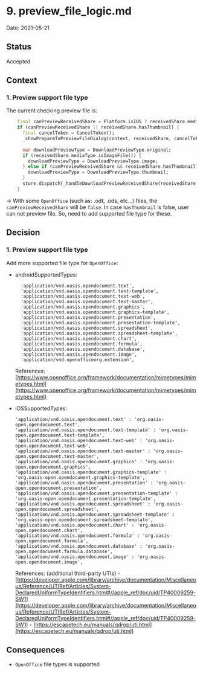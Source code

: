 # 9. preview_file_logic.md

Date: 2021-05-21

## Status

Accepted

## Context

### 1. Preview support file type

The current checking preview file is:

```dart
    final canPreviewReceivedShare = Platform.isIOS ? receivedShare.mediaType.isIOSSupportedPreview() : receivedShare.mediaType.isAndroidSupportedPreview();
    if (canPreviewReceivedShare || receivedShare.hasThumbnail) {
      final cancelToken = CancelToken();
      _showPrepareToPreviewFileDialog(context, receivedShare, cancelToken);
    
      var downloadPreviewType = DownloadPreviewType.original;
      if (receivedShare.mediaType.isImageFile()) {
        downloadPreviewType = DownloadPreviewType.image;
      } else if (canPreviewReceivedShare && receivedShare.hasThumbnail) {
        downloadPreviewType = DownloadPreviewType.thumbnail;
      }
      store.dispatch(_handleDownloadPreviewReceivedShare(receivedShare, downloadPreviewType, cancelToken));
    }
```

&#8594; With some `OpenOffice` (such as: .odt, .ods, etc...) files, the `canPreviewReceivedShare` will be `false`. In case `hasThumbnail` is false, user can not preview file. So, need to add supported file type for these.

## Decision

### 1. Preview support file type

Add more supported file type for `OpenOffice`: 

- androidSupportedTypes:
    ```
      'application/vnd.oasis.opendocument.text',
      'application/vnd.oasis.opendocument.text-template',
      'application/vnd.oasis.opendocument.text-web',
      'application/vnd.oasis.opendocument.text-master',
      'application/vnd.oasis.opendocument.graphics',
      'application/vnd.oasis.opendocument.graphics-template',
      'application/vnd.oasis.opendocument.presentation',
      'application/vnd.oasis.opendocument.presentation-template',
      'application/vnd.oasis.opendocument.spreadsheet',
      'application/vnd.oasis.opendocument.spreadsheet-template',
      'application/vnd.oasis.opendocument.chart',
      'application/vnd.oasis.opendocument.formula',
      'application/vnd.oasis.opendocument.database',
      'application/vnd.oasis.opendocument.image',
      'application/vnd.openofficeorg.extension',
    ```
    References:
    [https://www.openoffice.org/framework/documentation/mimetypes/mimetypes.html](https://www.openoffice.org/framework/documentation/mimetypes/mimetypes.html)
    
- iOSSupportedTypes:
    ```
    'application/vnd.oasis.opendocument.text' : 'org.oasis-open.opendocument.text',
    'application/vnd.oasis.opendocument.text-template' : 'org.oasis-open.opendocument.text-template',
    'application/vnd.oasis.opendocument.text-web' : 'org.oasis-open.opendocument.text-web',
    'application/vnd.oasis.opendocument.text-master' : 'org.oasis-open.opendocument.text-master',
    'application/vnd.oasis.opendocument.graphics' : 'org.oasis-open.opendocument.graphics',
    'application/vnd.oasis.opendocument.graphics-template' : 'org.oasis-open.opendocument.graphics-template',
    'application/vnd.oasis.opendocument.presentation' : 'org.oasis-open.opendocument.presentation',
    'application/vnd.oasis.opendocument.presentation-template' : 'org.oasis-open.opendocument.presentation-template',
    'application/vnd.oasis.opendocument.spreadsheet' : 'org.oasis-open.opendocument.spreadsheet',
    'application/vnd.oasis.opendocument.spreadsheet-template' : 'org.oasis-open.opendocument.spreadsheet-template',
    'application/vnd.oasis.opendocument.chart' : 'org.oasis-open.opendocument.chart',
    'application/vnd.oasis.opendocument.formula' : 'org.oasis-open.opendocument.formula',
    'application/vnd.oasis.opendocument.database' : 'org.oasis-open.opendocument.formula.database',
    'application/vnd.oasis.opendocument.image' : 'org.oasis-open.opendocument.image',
    ```
  
    References: (additional third-party UTIs)
        - [https://developer.apple.com/library/archive/documentation/Miscellaneous/Reference/UTIRef/Articles/System-DeclaredUniformTypeIdentifiers.html#//apple_ref/doc/uid/TP40009259-SW1](https://developer.apple.com/library/archive/documentation/Miscellaneous/Reference/UTIRef/Articles/System-DeclaredUniformTypeIdentifiers.html#//apple_ref/doc/uid/TP40009259-SW1)
        - [https://escapetech.eu/manuals/qdrop/uti.html](https://escapetech.eu/manuals/qdrop/uti.html)
 

## Consequences

- `OpenOffice` file types is supported

